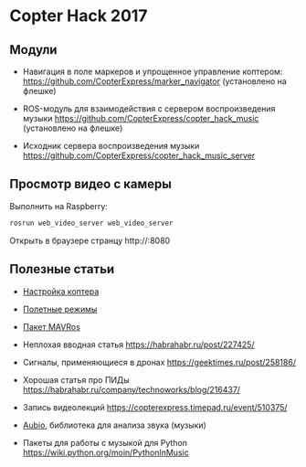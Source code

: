 Copter Hack 2017
===

Модули
---

* Навигация в поле маркеров и упрощенное управление коптером: https://github.com/CopterExpress/marker_navigator (установлено на флешке)

* ROS-модуль для взаимодействия с сервером воспроизведения музыки https://github.com/CopterExpress/copter_hack_music (установлено на флешке)

* Исходник сервера воспроизведения музыки https://github.com/CopterExpress/copter_hack_music_server

Просмотр видео с камеры
---

Выполнить на Raspberry:

```bash
rosrun web_video_server web_video_server
```

Открыть в браузере странцу http://<ip raspberry>:8080

Полезные статьи
---

* [Настройка коптера](setup.md)

* [Полетные режимы](modes.md)

* [Пакет MAVRos](mavros.md)

* Неплохая вводная статья
https://habrahabr.ru/post/227425/ 

* Сигналы, применяющиеся в дронах
https://geektimes.ru/post/258186/ 

* Хорошая статья про ПИДы
https://habrahabr.ru/company/technoworks/blog/216437/

* Запись видеолекций
https://copterexpress.timepad.ru/event/510375/

* [Aubio](https://aubio.org), библиотека для анализа звука (музыки)

* Пакеты для работы с музыкой для Python https://wiki.python.org/moin/PythonInMusic
